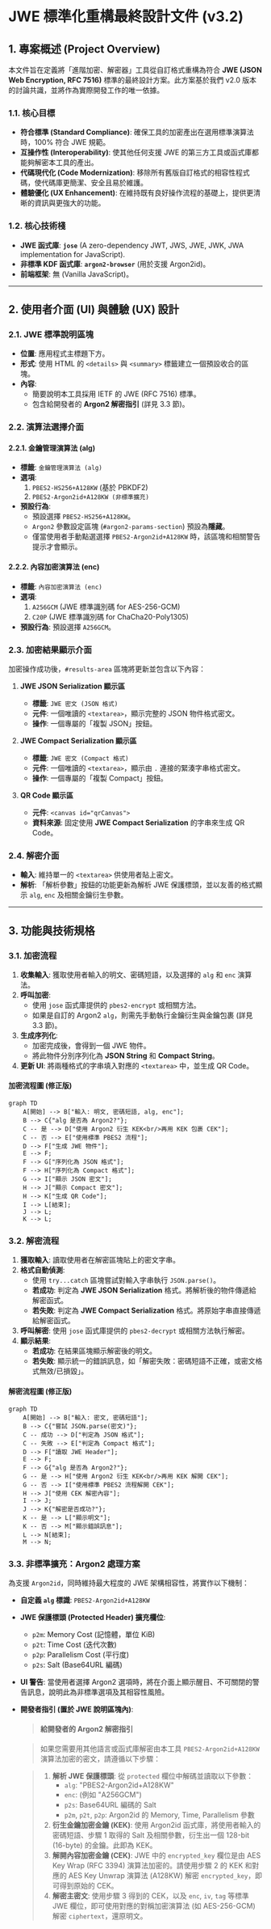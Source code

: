 
# **JWE 標準化重構最終設計文件 (v3.2)**

## **1. 專案概述 (Project Overview)**

本文件旨在定義將「進階加密、解密器」工具從自訂格式重構為符合 **JWE (JSON Web Encryption, RFC 7516)** 標準的最終設計方案。此方案基於我們 v2.0 版本的討論共識，並將作為實際開發工作的唯一依據。

### **1.1. 核心目標**

  * **符合標準 (Standard Compliance)**: 確保工具的加密產出在選用標準演算法時，100% 符合 JWE 規範。
  * **互操作性 (Interoperability)**: 使其他任何支援 JWE 的第三方工具或函式庫都能夠解密本工具的產出。
  * **代碼現代化 (Code Modernization)**: 移除所有舊版自訂格式的相容性程式碼，使代碼庫更簡潔、安全且易於維護。
  * **體驗優化 (UX Enhancement)**: 在維持既有良好操作流程的基礎上，提供更清晰的資訊與更強大的功能。

### **1.2. 核心技術棧**

  * **JWE 函式庫**: **`jose`** (A zero-dependency JWT, JWS, JWE, JWK, JWA implementation for JavaScript).
  * **非標準 KDF 函式庫**: **`argon2-browser`** (用於支援 Argon2id)。
  * **前端框架**: 無 (Vanilla JavaScript)。

-----

## **2. 使用者介面 (UI) 與體驗 (UX) 設計**

### **2.1. JWE 標準說明區塊**

  * **位置**: 應用程式主標題下方。
  * **形式**: 使用 HTML 的 `<details>` 與 `<summary>` 標籤建立一個預設收合的區塊。
  * **內容**:
      * 簡要說明本工具採用 IETF 的 JWE (RFC 7516) 標準。
      * 包含給開發者的 **Argon2 解密指引** (詳見 3.3 節)。

### **2.2. 演算法選擇介面**

#### **2.2.1. 金鑰管理演算法 (alg)**

  * **標籤**: `金鑰管理演算法 (alg)`
  * **選項**:
    1.  `PBES2-HS256+A128KW` (基於 PBKDF2)
    2.  `PBES2-Argon2id+A128KW (非標準擴充)`
  * **預設行為**:
      * 預設選擇 `PBES2-HS256+A128KW`。
      * `Argon2` 參數設定區塊 (`#argon2-params-section`) 預設為**隱藏**。
      * 僅當使用者手動點選選擇 `PBES2-Argon2id+A128KW` 時，該區塊和相關警告提示才會顯示。

#### **2.2.2. 內容加密演算法 (enc)**

  * **標籤**: `內容加密演算法 (enc)`
  * **選項**:
    1.  `A256GCM` (JWE 標準識別碼 for AES-256-GCM)
    2.  `C20P` (JWE 標準識別碼 for ChaCha20-Poly1305)
  * **預設行為**: 預設選擇 `A256GCM`。

### **2.3. 加密結果顯示介面**

加密操作成功後，`#results-area` 區塊將更新並包含以下內容：

1.  **JWE JSON Serialization 顯示區**

      * **標籤**: `JWE 密文 (JSON 格式)`
      * **元件**: 一個唯讀的 `<textarea>`，顯示完整的 JSON 物件格式密文。
      * **操作**: 一個專屬的「複製 JSON」按鈕。

2.  **JWE Compact Serialization 顯示區**

      * **標籤**: `JWE 密文 (Compact 格式)`
      * **元件**: 一個唯讀的 `<textarea>`，顯示由 `.` 連接的緊湊字串格式密文。
      * **操作**: 一個專屬的「複製 Compact」按鈕。

3.  **QR Code 顯示區**

      * **元件**: `<canvas id="qrCanvas">`
      * **資料來源**: 固定使用 **JWE Compact Serialization** 的字串來生成 QR Code。

### **2.4. 解密介面**

  * **輸入**: 維持單一的 `<textarea>` 供使用者貼上密文。
  * **解析**: 「解析參數」按鈕的功能更新為解析 JWE 保護標頭，並以友善的格式顯示 `alg`, `enc` 及相關金鑰衍生參數。

-----

## **3. 功能與技術規格**

### **3.1. 加密流程**

1.  **收集輸入**: 獲取使用者輸入的明文、密碼短語，以及選擇的 `alg` 和 `enc` 演算法。
2.  **呼叫加密**:
      * 使用 `jose` 函式庫提供的 `pbes2-encrypt` 或相關方法。
      * 如果是自訂的 Argon2 `alg`，則需先手動執行金鑰衍生與金鑰包裹 (詳見 3.3 節)。
3.  **生成序列化**:
      * 加密完成後，會得到一個 JWE 物件。
      * 將此物件分別序列化為 **JSON String** 和 **Compact String**。
4.  **更新 UI**: 將兩種格式的字串填入對應的 `<textarea>` 中，並生成 QR Code。

#### **加密流程圖 (修正版)**

```mermaid
graph TD
    A[開始] --> B["輸入: 明文, 密碼短語, alg, enc"];
    B --> C{"alg 是否為 Argon2?"};
    C -- 是 --> D["使用 Argon2 衍生 KEK<br/>再用 KEK 包裹 CEK"];
    C -- 否 --> E["使用標準 PBES2 流程"];
    D --> F["生成 JWE 物件"];
    E --> F;
    F --> G["序列化為 JSON 格式"];
    F --> H["序列化為 Compact 格式"];
    G --> I["顯示 JSON 密文"];
    H --> J["顯示 Compact 密文"];
    H --> K["生成 QR Code"];
    I --> L[結束];
    J --> L;
    K --> L;
```

### **3.2. 解密流程**

1.  **獲取輸入**: 讀取使用者在解密區塊貼上的密文字串。
2.  **格式自動偵測**:
      * 使用 `try...catch` 區塊嘗試對輸入字串執行 `JSON.parse()`。
      * **若成功**: 判定為 **JWE JSON Serialization** 格式。將解析後的物件傳遞給解密函式。
      * **若失敗**: 判定為 **JWE Compact Serialization** 格式。將原始字串直接傳遞給解密函式。
3.  **呼叫解密**: 使用 `jose` 函式庫提供的 `pbes2-decrypt` 或相關方法執行解密。
4.  **顯示結果**:
      * **若成功**: 在結果區塊顯示解密後的明文。
      * **若失敗**: 顯示統一的錯誤訊息，如「解密失敗：密碼短語不正確，或密文格式無效/已損毀」。

#### **解密流程圖 (修正版)**

```mermaid
graph TD
    A[開始] --> B["輸入: 密文, 密碼短語"];
    B --> C{"嘗試 JSON.parse(密文)"};
    C -- 成功 --> D["判定為 JSON 格式"];
    C -- 失敗 --> E["判定為 Compact 格式"];
    D --> F["讀取 JWE Header"];
    E --> F;
    F --> G{"alg 是否為 Argon2?"};
    G -- 是 --> H["使用 Argon2 衍生 KEK<br/>再用 KEK 解開 CEK"];
    G -- 否 --> I["使用標準 PBES2 流程解開 CEK"];
    H --> J["使用 CEK 解密內容"];
    I --> J;
    J --> K{"解密是否成功?"};
    K -- 是 --> L["顯示明文"];
    K -- 否 --> M["顯示錯誤訊息"];
    L --> N[結束];
    M --> N;

```

### **3.3. 非標準擴充：Argon2 處理方案**

為支援 `Argon2id`，同時維持最大程度的 JWE 架構相容性，將實作以下機制：

  * **自定義 `alg` 標識**: `PBES2-Argon2id+A128KW`

  * **JWE 保護標頭 (Protected Header) 擴充欄位**:

      * `p2m`: Memory Cost (記憶體，單位 KiB)
      * `p2t`: Time Cost (迭代次數)
      * `p2p`: Parallelism Cost (平行度)
      * `p2s`: Salt (Base64URL 編碼)

  * **UI 警告**: 當使用者選擇 Argon2 選項時，將在介面上顯示醒目、不可關閉的警告訊息，說明此為非標準選項及其相容性風險。

  * **開發者指引 (置於 JWE 說明區塊內)**:

    > #### **給開發者的 Argon2 解密指引**

    > 如果您需要用其他語言或函式庫解密由本工具 `PBES2-Argon2id+A128KW` 演算法加密的密文，請遵循以下步驟：

    > 1.  **解析 JWE 保護標頭**: 從 `protected` 欄位中解碼並讀取以下參數：
    >       * `alg`: "PBES2-Argon2id+A128KW"
    >       * `enc`: (例如 "A256GCM")
    >       * `p2s`: Base64URL 編碼的 Salt
    >       * `p2m`, `p2t`, `p2p`: Argon2id 的 Memory, Time, Parallelism 參數
    > 2.  **衍生金鑰加密金鑰 (KEK)**: 使用 Argon2id 函式庫，將使用者輸入的密碼短語、步驟 1 取得的 Salt 及相關參數，衍生出一個 128-bit (16-byte) 的金鑰。此即為 KEK。
    > 3.  **解開內容加密金鑰 (CEK)**: JWE 中的 `encrypted_key` 欄位是由 AES Key Wrap (RFC 3394) 演算法加密的。請使用步驟 2 的 KEK 和對應的 AES Key Unwrap 演算法 (A128KW) 解密 `encrypted_key`，即可得到原始的 CEK。
    > 4.  **解密主密文**: 使用步驟 3 得到的 CEK，以及 `enc`, `iv`, `tag` 等標準 JWE 欄位，即可使用對應的對稱加密演算法 (如 AES-256-GCM) 解密 `ciphertext`，還原明文。